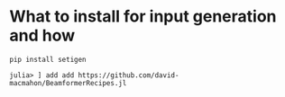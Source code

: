 # What to install for input generation and how

`pip install setigen`

`julia> ] add add https://github.com/david-macmahon/BeamformerRecipes.jl`